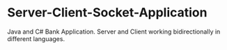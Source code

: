 # Server-Client-Socket-Application
Java and C# Bank Application. Server and Client working bidirectionally in different languages.
